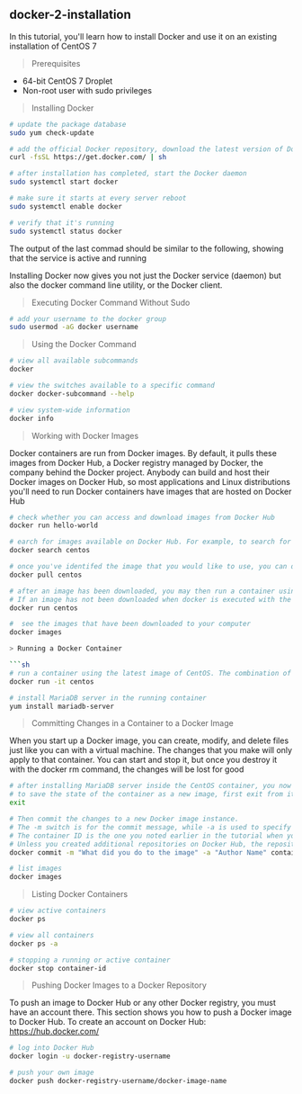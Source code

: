 ## docker-2-installation

In this tutorial, you'll learn how to install Docker and use it on an existing installation of CentOS 7

> Prerequisites
- 64-bit CentOS 7 Droplet
- Non-root user with sudo privileges

> Installing Docker
```sh
# update the package database
sudo yum check-update

# add the official Docker repository, download the latest version of Docker, and install it
curl -fsSL https://get.docker.com/ | sh

# after installation has completed, start the Docker daemon
sudo systemctl start docker

# make sure it starts at every server reboot
sudo systemctl enable docker

# verify that it's running
sudo systemctl status docker
``` 

The output of the last commad should be similar to the following, showing that the service is active and running


Installing Docker now gives you not just the Docker service (daemon) but also the docker command line utility, or the Docker client.

> Executing Docker Command Without Sudo

```sh  
# add your username to the docker group
sudo usermod -aG docker username
```

> Using the Docker Command

```sh
# view all available subcommands
docker

# view the switches available to a specific command
docker docker-subcommand --help

# view system-wide information
docker info
```

> Working with Docker Images

Docker containers are run from Docker images. By default, it pulls these images from Docker Hub, a Docker registry managed by Docker, the company behind the Docker project. Anybody can build and host their Docker images on Docker Hub, so most applications and Linux distributions you'll need to run Docker containers have images that are hosted on Docker Hub

```sh
# check whether you can access and download images from Docker Hub
docker run hello-world

# earch for images available on Docker Hub. For example, to search for the CentOS image
docker search centos

# once you've identifed the image that you would like to use, you can download it to your computer using 
docker pull centos

# after an image has been downloaded, you may then run a container using the downloaded image with the run subcommand. 
# If an image has not been downloaded when docker is executed with the run subcommand, the Docker client will first download the image, then run a container
docker run centos

#  see the images that have been downloaded to your computer
docker images

> Running a Docker Container

```sh
# run a container using the latest image of CentOS. The combination of the -i and -t switches gives you interactive shell access into the container
docker run -it centos

# install MariaDB server in the running container
yum install mariadb-server

```

> Committing Changes in a Container to a Docker Image

When you start up a Docker image, you can create, modify, and delete files just like you can with a virtual machine. The changes that you make will only apply to that container. You can start and stop it, but once you destroy it with the docker rm command, the changes will be lost for good

```sh
# after installing MariaDB server inside the CentOS container, you now have a container running off an image, but the container is different from the image you used to create it.
# to save the state of the container as a new image, first exit from it:
exit

# Then commit the changes to a new Docker image instance. 
# The -m switch is for the commit message, while -a is used to specify the author. 
# The container ID is the one you noted earlier in the tutorial when you started the interactive docker session. 
# Unless you created additional repositories on Docker Hub, the repository is usually your Docker Hub username:
docker commit -m "What did you do to the image" -a "Author Name" container-id repository/new_image_name

# list images
docker images

```

> Listing Docker Containers

```sh
# view active containers
docker ps

# view all containers
docker ps -a

# stopping a running or active container
docker stop container-id
``` 

> Pushing Docker Images to a Docker Repository

To push an image to Docker Hub or any other Docker registry, you must have an account there.
This section shows you how to push a Docker image to Docker Hub.
To create an account on Docker Hub: https://hub.docker.com/

```sh
# log into Docker Hub
docker login -u docker-registry-username

# push your own image 
docker push docker-registry-username/docker-image-name

``` 


